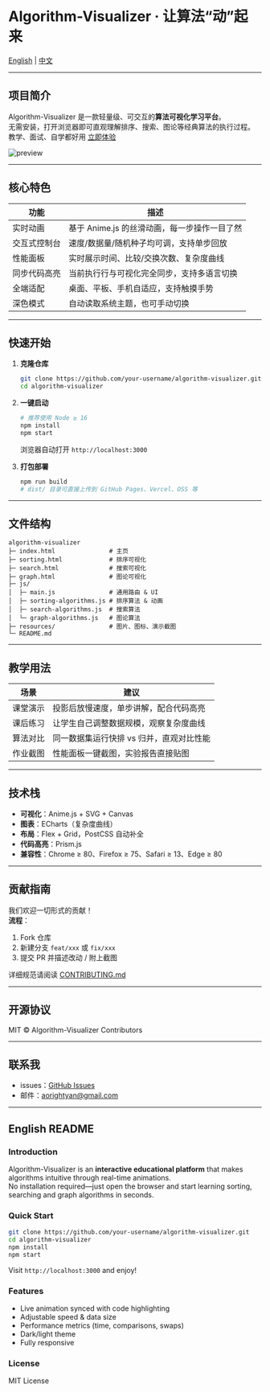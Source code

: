 # Algorithm-Visualizer · 让算法“动”起来

[English](#english) | [中文](#中文)

---

<a name="中文"></a>
## 项目简介
Algorithm-Visualizer 是一款轻量级、可交互的**算法可视化学习平台**。  
无需安装，打开浏览器即可直观理解排序、搜索、图论等经典算法的执行过程。  
教学、面试、自学都好用  [立即体验](https://aoright.github.io/algorithm-visualizer)

![preview](resources/demo-images/home-demo.gif)

---

## 核心特色
| 功能 | 描述 |
|---|---|
| 实时动画 | 基于 Anime.js 的丝滑动画，每一步操作一目了然 |
| 交互式控制台 | 速度/数据量/随机种子均可调，支持单步回放 |
| 性能面板 | 实时展示时间、比较/交换次数、复杂度曲线 |
| 同步代码高亮 | 当前执行行与可视化完全同步，支持多语言切换 |
| 全端适配 | 桌面、平板、手机自适应，支持触摸手势 |
| 深色模式 | 自动读取系统主题，也可手动切换 |

---

## 快速开始
1. **克隆仓库**
   ```bash
   git clone https://github.com/your-username/algorithm-visualizer.git
   cd algorithm-visualizer
   ```

2. **一键启动**
   ```bash
   # 推荐使用 Node ≥ 16
   npm install
   npm start
   ```
   浏览器自动打开 `http://localhost:3000`

3. **打包部署**
   ```bash
   npm run build
   # dist/ 目录可直接上传到 GitHub Pages、Vercel、OSS 等
   ```

---

## 文件结构
```
algorithm-visualizer
├─ index.html               # 主页
├─ sorting.html             # 排序可视化
├─ search.html              # 搜索可视化
├─ graph.html               # 图论可视化
├─ js/
│  ├─ main.js               # 通用路由 & UI
│  ├─ sorting-algorithms.js # 排序算法 & 动画
│  ├─ search-algorithms.js  # 搜索算法
│  └─ graph-algorithms.js   # 图论算法
├─ resources/               # 图片、图标、演示截图
└─ README.md
```

---

## 教学用法
| 场景 | 建议 |
|---|---|
| 课堂演示 | 投影后放慢速度，单步讲解，配合代码高亮 |
| 课后练习 | 让学生自己调整数据规模，观察复杂度曲线 |
| 算法对比 | 同一数据集运行快排 vs 归并，直观对比性能 |
| 作业截图 | 性能面板一键截图，实验报告直接贴图 |

---

## 技术栈
- **可视化**：Anime.js + SVG + Canvas  
- **图表**：ECharts（复杂度曲线）  
- **布局**：Flex + Grid，PostCSS 自动补全  
- **代码高亮**：Prism.js  
- **兼容性**：Chrome ≥ 80、Firefox ≥ 75、Safari ≥ 13、Edge ≥ 80

---

## 贡献指南
我们欢迎一切形式的贡献！  
**流程**：
1. Fork 仓库
2. 新建分支 `feat/xxx` 或 `fix/xxx`
3. 提交 PR 并描述改动 / 附上截图

详细规范请阅读 [CONTRIBUTING.md](CONTRIBUTING.md)

---

## 开源协议
MIT © Algorithm-Visualizer Contributors

---

## 联系我
- issues：[GitHub Issues](https://github.com/aoright/algorithm-visualizer/issues)
- 邮件：aorightyan@gmail.com 

---

<a name="english"></a>
## English README

### Introduction
Algorithm-Visualizer is an **interactive educational platform** that makes algorithms intuitive through real-time animations.  
No installation required—just open the browser and start learning sorting, searching and graph algorithms in seconds.

### Quick Start
```bash
git clone https://github.com/your-username/algorithm-visualizer.git
cd algorithm-visualizer
npm install
npm start
```
Visit `http://localhost:3000` and enjoy!

### Features
- Live animation synced with code highlighting
- Adjustable speed & data size
- Performance metrics (time, comparisons, swaps)
- Dark/light theme
- Fully responsive

### License
MIT License
